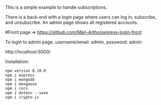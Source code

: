 This is a simple example to handle subscriptions.

There is a back-end with a login page where users can log in, subscribe, and unsubscribe. An admin page shows all registered accounts.

#Front page => https://github.com/Mari-Artho/express-login-front

To login to admin page.
 username/email: admin, password: admin

http://localhost:5000/

Installation:

```
npm version 8.10.0
npm i express
npm i mongodb
npm i mongoose
npm i cors
npm i dotenv --save
npm i crypto-js

```